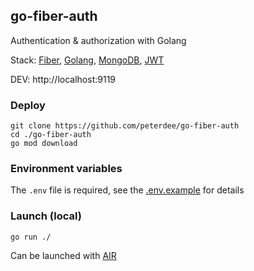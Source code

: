 ## go-fiber-auth

Authentication & authorization with Golang

Stack: [Fiber](https://gofiber.io/), [Golang](https://golang.org/), [MongoDB](https://www.mongodb.com/), [JWT](https://github.com/dgrijalva/jwt-go)

DEV: http://localhost:9119

### Deploy

```shell script
git clone https://github.com/peterdee/go-fiber-auth
cd ./go-fiber-auth
go mod download
```

### Environment variables

The `.env` file is required, see the [.env.example](.env.example) for details

### Launch (local)

```shell script
go run ./
```

Can be launched with [AIR](https://github.com/cosmtrek/air)
